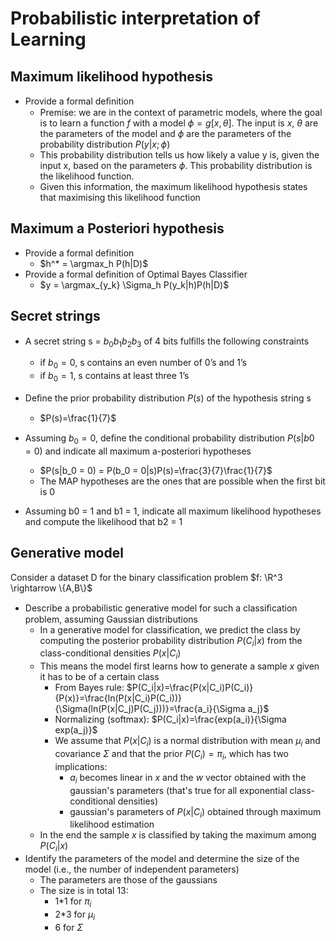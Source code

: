 # Probabilistic interpretation of Learning

## Maximum likelihood hypothesis

- Provide a formal deﬁnition
  - Premise: we are in the context of parametric models, where the goal is to learn a function $f$ with a model $\phi = g[x,\theta]$. The input is $x$, $\theta$ are the parameters of the model and  $\phi$ are the parameters of the probability distribution $P(y|x;\phi)$
  - This probability distribution tells us how likely a value y is, given the input x, based on the parameters $\phi$. This probability distribution is the likelihood function.
  - Given this information, the maximum likelihood hypothesis states that maximising this likelihood function

## Maximum a Posteriori hypothesis

- Provide a formal definition
  - $h^* = \argmax_h P(h|D)$
- Provide a formal definition of Optimal Bayes Classifier
  - $y = \argmax_{y_k} \Sigma_h P(y_k|h)P(h|D)$

## Secret strings

- A secret string s = $b_0b_1b_2b_3$ of 4 bits fulﬁlls the following constraints
  - if $b_0 = 0$, s contains an even number of 0’s and 1’s
  - if $b_0 = 1$, s contains at least three 1’s

- Deﬁne the prior probability distribution $P(s)$ of the hypothesis string s
  - $P(s)=\frac{1}{7}$
- Assuming $b_0 = 0$, deﬁne the conditional probability distribution $P(s|b0 = 0)$ and indicate all maximum
a-posteriori hypotheses
  - $P(s|b_0 = 0) = P(b_0 = 0|s)P(s)=\frac{3}{7}\frac{1}{7}$
  - The MAP hypotheses are the ones that are possible when the first bit is 0
- Assuming b0 = 1 and b1 = 1, indicate all maximum likelihood hypotheses and compute the likelihood
that b2 = 1

## Generative model

Consider a dataset D for the binary classification problem $f: \R^3 \rightarrow \{A,B\}$

- Describe a probabilistic generative model for such a classiﬁcation problem, assuming Gaussian distributions
  - In a generative model for classification, we predict the class by computing the posterior probability distribution $P(C_i|x)$ from the class-conditional densities $P(x|C_i)$
  - This means the model first learns how to generate a sample $x$ given it has to be of a certain class
    - From Bayes rule: $P(C_i|x)=\frac{P(x|C_i)P(C_i)}{P(x)}=\frac{ln(P(x|C_i)P(C_i))}{\Sigma(ln(P(x|C_j)P(C_j)))}=\frac{a_i}{\Sigma a_j}$
    - Normalizing (softmax): $P(C_i|x)=\frac{exp(a_i)}{\Sigma exp(a_j)}$
    - We assume that $P(x|C_i)$ is a normal distribution with mean $\mu_i$ and covariance $\Sigma$ and that the prior $P(C_i)=\pi_i$, which has two implications:
      - $a_i$ becomes linear in $x$ and the $w$ vector obtained with the gaussian's parameters (that's true for all exponential class-conditional densities)
      - gaussian's parameters of $P(x|C_i)$ obtained through maximum likelihood estimation
  - In the end the sample $x$ is classified by taking the maximum among $P(C_i|x)$
- Identify the parameters of the model and determine the size of the model (i.e., the number of independent
parameters)
  - The parameters are those of the gaussians
  - The size is in total 13:
    - 1*1 for $\pi_i$
    - 2*3 for $\mu_i$
    - 6 for $\Sigma$
